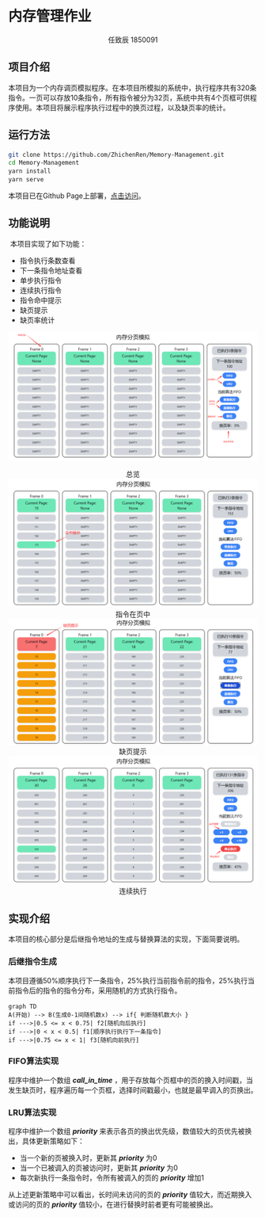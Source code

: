# 内存管理作业
<center>任致辰 1850091</center>

## 项目介绍

本项目为一个内存调页模拟程序。在本项目所模拟的系统中，执行程序共有320条指令。一页可以存放10条指令，所有指令被分为32页，系统中共有4个页框可供程序使用。本项目将展示程序执行过程中的换页过程，以及缺页率的统计。



## 运行方法

```bash
git clone https://github.com/ZhichenRen/Memory-Management.git
cd Memory-Management
yarn install
yarn serve
```

本项目已在Github Page上部署，[点击访问](http://ZhichenRen.github.io/Memory-Management)。

## 功能说明

​		本项目实现了如下功能：

- 指令执行条数查看
- 下一条指令地址查看
- 单步执行指令
- 连续执行指令
- 指令命中提示
- 缺页提示
- 缺页率统计

<img src="assets/all.png"></img>

<center>总览</center>

<img src="assets/hit.png" />

<center>指令在页中</center>

<img src="assets/miss.png"/>

<center>缺页提示</center>

<img src="assets/continue.png" />

<center>连续执行</center>

## 实现介绍

本项目的核心部分是后继指令地址的生成与替换算法的实现，下面简要说明。

### 后继指令生成

本项目遵循50%顺序执行下一条指令，25%执行当前指令前的指令，25%执行当前指令后的指令的指令分布，采用随机的方式执行指令。

```mermaid
graph TD
A(开始) --> B(生成0-1间随机数x) --> if{ 判断随机数大小 }
if --->|0.5 <= x < 0.75| f2[随机向后执行]
if --->|0 < x < 0.5| f1[顺序执行执行下一条指令]
if --->|0.75 <= x < 1| f3[随机向前执行]
```

### FIFO算法实现

程序中维护一个数组 ***call_in_time*** ，用于存放每个页框中的页的换入时间戳，当发生缺页时，程序遍历每一个页框，选择时间戳最小，也就是最早调入的页换出。

### LRU算法实现

程序中维护一个数组 ***priority*** 来表示各页的换出优先级，数值较大的页优先被换出，具体更新策略如下：

- 当一个新的页被换入时，更新其 ***priority*** 为0
- 当一个已被调入的页被访问时，更新其 ***priority*** 为0
- 每次新执行一条指令时，令所有被调入的页的 ***priority*** 增加1

从上述更新策略中可以看出，长时间未访问的页的 ***priority*** 值较大，而近期换入或访问的页的 ***priority*** 值较小，在进行替换时前者更有可能被换出。
